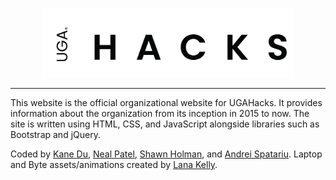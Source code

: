 <p align="center">
  <img alt="UGAHacks" src="img/hackslogo.png" width="80%"/>
</p>

---

This website is the official organizational website for UGAHacks. It provides information about the organization from its inception in 2015 to now. The site is written using HTML, CSS, and JavaScript alongside libraries such as Bootstrap and jQuery.

Coded by [Kane Du](https://github.com/kanedu828), [Neal Patel](https://github.com/nealdotpy), [Shawn Holman](https://github.com/shawnholman), and [Andrei Spatariu](https://github.com/Andros415). Laptop and Byte assets/animations created by [Lana Kelly](https://github.com/elhanakelly).
